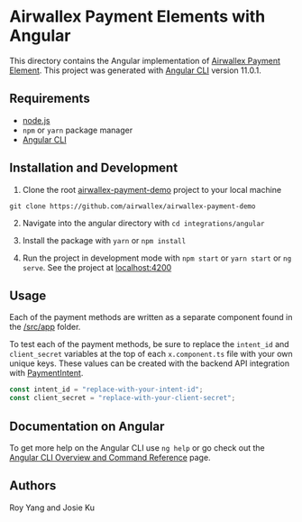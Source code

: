 # Airwallex Payment Elements with Angular

This directory contains the Angular implementation of [Airwallex Payment Element](https://www.npmjs.com/package/airwallex-payment-elements). This project was generated with [Angular CLI](https://github.com/angular/angular-cli) version 11.0.1.

## Requirements

- [node.js](https://nodejs.org/en/)
- `npm` or `yarn` package manager
- [Angular CLI](https://github.com/angular/angular-cli)

## Installation and Development

1. Clone the root [airwallex-payment-demo](https://github.com/airwallex/airwallex-payment-demo) project to your local machine

`git clone https://github.com/airwallex/airwallex-payment-demo`

2. Navigate into the angular directory with `cd integrations/angular`

3. Install the package with `yarn` or `npm install`

4. Run the project in development mode with `npm start` or `yarn start` or `ng serve`. See the project at [localhost:4200](http://localhost:4200)

## Usage

Each of the payment methods are written as a separate component found in the [/src/app](/integrations/angular/src/app) folder.

To test each of the payment methods, be sure to replace the `intent_id` and `client_secret` variables at the top of each `x.component.ts` file with your own unique keys. These values can be created with the backend API integration with [PaymentIntent](https://www.airwallex.com/docs/api#/Payment_Acceptance/Payment_Intents/Intro).

```jsx
const intent_id = "replace-with-your-intent-id";
const client_secret = "replace-with-your-client-secret";
```

## Documentation on Angular

To get more help on the Angular CLI use `ng help` or go check out the [Angular CLI Overview and Command Reference](https://angular.io/cli) page.

## Authors

Roy Yang and Josie Ku
